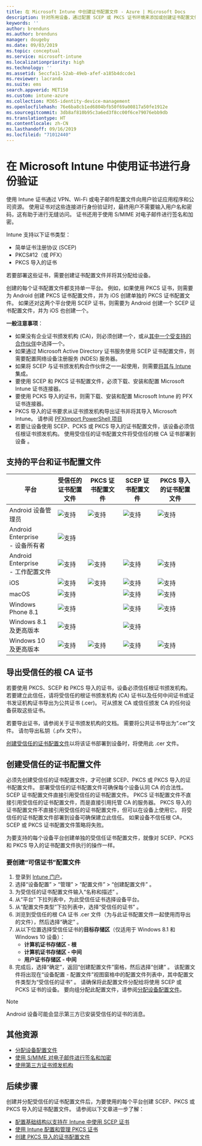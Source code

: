 ```yaml
---
title: 在 Microsoft Intune 中创建证书配置文件 - Azure | Microsoft Docs
description: 针对所用设备，通过配置 SCEP 或 PKCS 证书环境来添加或创建证书配置文件、导出公共证书、在 Azure 门户中创建配置文件，然后在 Azure 门户中向 Microsoft Intune 证书配置文件 分配 SCEP 或 PKCS
keywords: ''
author: brenduns
ms.author: brenduns
manager: dougeby
ms.date: 09/03/2019
ms.topic: conceptual
ms.service: microsoft-intune
ms.localizationpriority: high
ms.technology: ''
ms.assetid: 5eccfa11-52ab-49eb-afef-a185b4dccde1
ms.reviewer: lacranda
ms.suite: ems
search.appverid: MET150
ms.custom: intune-azure
ms.collection: M365-identity-device-management
ms.openlocfilehash: 76e6ba8cb1ed6804bfb50f69a00817a50fe1912e
ms.sourcegitcommit: 3db8af810b95c3a6ed3f8cc00f6ce79076ebb9db
ms.translationtype: HT
ms.contentlocale: zh-CN
ms.lasthandoff: 09/16/2019
ms.locfileid: "71012440"
---
```

# <a name="use-certificates-for-authentication-in-microsoft-intune"></a>在 Microsoft Intune 中使用证书进行身份验证  

使用 Intune 证书通过 VPN、Wi-Fi 或电子邮件配置文件向用户验证应用程序和公司资源。 使用证书对这些连接进行身份验证时，最终用户不需要输入用户名和密码，这有助于进行无缝访问。 证书还用于使用 S/MIME 对电子邮件进行签名和加密。

Intune 支持以下证书类型：  

- 简单证书注册协议 (SCEP)  
- PKCS#12（或 PFX）  
- PKCS 导入的证书

若要部署这些证书，需要创建证书配置文件并将其分配给设备。  

创建的每个证书配置文件都支持单一平台。 例如，如果使用 PKCS 证书，则需要为 Android 创建 PKCS 证书配置文件，并为 iOS 创建单独的 PKCS 证书配置文件。 如果还对这两个平台使用 SCEP 证书，则需要为 Android 创建一个 SCEP 证书配置文件，并为 iOS 也创建一个。  

**一般注意事项**：  
- 如果没有企业证书颁发机构 (CA)，则必须创建一个，或从[其中一个受支持的合作伙伴](certificate-authority-add-scep-overview.md#third-party-certification-authority-partners)中选择一个。
- 如果通过 Microsoft Active Directory 证书服务使用 SCEP 证书配置文件，则需要配置网络设备注册服务 (NDES) 服务器。
- 如果将 SCEP 与证书颁发机构合作伙伴之一一起使用，则需要[将其与 Intune](certificate-authority-add-scep-overview.md#set-up-third-party-ca-integration) 集成。
- 要使用 SCEP 和 PKCS 证书配置文件，必须下载、安装和配置 Microsoft Intune 证书连接器。 
- 要使用 PCKS 导入的证书，则需下载、安装和配置 Microsoft Intune 的 PFX 证书连接器。
- PKCS 导入的证书要求从证书颁发机构导出证书并将其导入 Microsoft Intune。 请参阅 [PFXImport PowerShell 项目](https://github.com/Microsoft/Intune-Resource-Access/tree/develop/src/PFXImportPowershell)
- 若要让设备使用 SCEP、PCKS 或 PKCS 导入的证书配置文件，该设备必须信任根证书颁发机构。 使用受信任的证书配置文件将受信任的根 CA 证书部署到设备  。  

## <a name="supported-platforms-and-certificate-profiles"></a>支持的平台和证书配置文件  
| 平台              | 受信任的证书配置文件 | PKCS 证书配置文件 | SCEP 证书配置文件 | PKCS 导入的证书配置文件  |
|--|--|--|--|---|
| Android 设备管理员 | ![支持](./media/certificates-configure/green-check.png) | ![支持](./media/certificates-configure/green-check.png) | ![支持](./media/certificates-configure/green-check.png)|  ![支持](./media/certificates-configure/green-check.png) |
| Android Enterprise <br> - 设备所有者   | ![支持](./media/certificates-configure/green-check.png) |   |  |   |
| Android Enterprise <br> - 工作配置文件    | ![支持](./media/certificates-configure/green-check.png) | ![支持](./media/certificates-configure/green-check.png) | ![支持](./media/certificates-configure/green-check.png) | ![支持](./media/certificates-configure/green-check.png) |
| iOS                   | ![支持](./media/certificates-configure/green-check.png) | ![支持](./media/certificates-configure/green-check.png) | ![支持](./media/certificates-configure/green-check.png) | ![支持](./media/certificates-configure/green-check.png) |
| macOS                 | ![支持](./media/certificates-configure/green-check.png) |   |![支持](./media/certificates-configure/green-check.png)|![支持](./media/certificates-configure/green-check.png)|
| Windows Phone 8.1     |![支持](./media/certificates-configure/green-check.png)  |  | ![支持](./media/certificates-configure/green-check.png)| ![支持](./media/certificates-configure/green-check.png) |
| Windows 8.1 及更高版本 |![支持](./media/certificates-configure/green-check.png)  |  |![支持](./media/certificates-configure/green-check.png) |   |
| Windows 10 及更高版本  | ![支持](./media/certificates-configure/green-check.png) | ![支持](./media/certificates-configure/green-check.png) | ![支持](./media/certificates-configure/green-check.png) | ![支持](./media/certificates-configure/green-check.png) |

## <a name="export-the-trusted-root-ca-certificate"></a>导出受信任的根 CA 证书  
若要使用 PKCS、SCEP 和 PKCS 导入的证书，设备必须信任根证书颁发机构。 若要建立此信任，请将受信任的根证书颁发机构 (CA) 证书以及任何中间证书或证书发证机构证书导出为公共证书 (.cer)。 可从颁发 CA 或信任颁发 CA 的任何设备获取这些证书。  

若要导出证书，请参阅关于证书颁发机构的文档。 需要将公共证书导出为“.cer”文件。  请勿导出私钥（.pfx 文件）。  

[创建受信任的证书配置文件](#create-trusted-certificate-profiles)以将该证书部署到设备时，将使用此 .cer 文件。  

## <a name="create-trusted-certificate-profiles"></a>创建受信任的证书配置文件  
必须先创建受信任的证书配置文件，才可创建 SCEP、PKCS 或 PKCS 导入的证书配置文件。 部署受信任的证书配置文件可确保每个设备认同 CA 的合法性。 SCEP 证书配置文件直接引用受信任的证书配置文件。 PKCS 证书配置文件不直接引用受信任的证书配置文件，而是直接引用托管 CA 的服务器。 PKCS 导入的证书配置文件不直接引用受信任的证书配置文件，但可以在设备上使用它。 将受信任的证书配置文件部署到设备可确保建立此信任。 如果设备不信任根 CA，SCEP 或 PKCS 证书配置文件策略将失败。  

为要支持的每个设备平台创建单独的受信任证书配置文件，就像对 SCEP、PCKS 和 PKCS 导入的证书配置文件执行的操作一样。  


### <a name="to-create-a-trusted-certificate-profile"></a>要创建“可信证书”配置文件  

1. 登录到 [Intune 门户](https://aka.ms/intuneportal)。  
2. 选择“设备配置” > “管理” > “配置文件” > “创建配置文件”     。  
3. 为受信任的证书配置文件输入“名称和描述”  。  
4. 从“平台”  下拉列表中，为此受信任证书选择设备平台。  
5. 从“配置文件类型”下拉列表中，选择“受信任的证书”   。  
6. 浏览到受信任的根 CA 证书 .cer 文件（为与此证书配置文件一起使用而导出的文件），然后选择“确定”  。  
7. 从以下位置选择受信任证书的**目标存储区**（仅适用于 Windows 8.1 和 Windows 10 设备）：  
   - **计算机证书存储区 - 根**
   - **计算机证书存储区 - 中间**
   - **用户证书存储区 - 中间**
8. 完成后，选择“确定”，返回“创建配置文件”窗格，然后选择“创建”    。
该配置文件将出现在“设备配置 - 配置文件”视图窗格中的配置文件列表中，其中配置文件类型为“受信任的证书”   。  请确保将此配置文件分配给将使用 SCEP 或 PCKS 证书的设备。 要向组分配此配置文件，请参阅[分配设备配置文件](device-profile-assign.md)。

> [!NOTE]  
> Android 设备可能会显示第三方已安装受信任的证书的消息。  

## <a name="additional-resources"></a>其他资源  
- [分配设备配置文件](device-profile-assign.md)  
- [使用 S/MIME 对电子邮件进行签名和加密](certificates-s-mime-encryption-sign.md)  
- [使用第三方证书颁发机构](certificate-authority-add-scep-overview.md)  

## <a name="next-steps"></a>后续步骤  
创建并分配受信任的证书配置文件后，为要使用的每个平台创建 SCEP、PKCS 或 PKCS 导入的证书配置文件。 请参阅以下文章进一步了解：  
- [配置基础结构以支持在 Intune 中使用 SCEP 证书](certificates-scep-configure.md)  
- [使用 Intune 配置和管理 PKCS 证书](certficates-pfx-configure.md)  
- [创建 PKCS 导入的证书配置文件](certificates-imported-pfx-configure.md#create-a-pkcs-imported-certificate-profile)  

